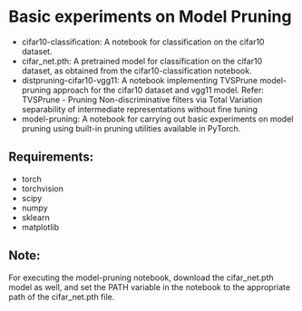 # Basic experiments on Model Pruning
* cifar10-classification: A notebook for classification on the cifar10 dataset.
* cifar_net.pth: A pretrained model for classification on the cifar10 dataset, as obtained from the cifar10-classification notebook.
* distpruning-cifar10-vgg11: A notebook implementing TVSPrune model-pruning approach for the cifar10 dataset and vgg11 model. 
Refer: TVSPrune - Pruning Non-discriminative filters via Total Variation separability of intermediate representations without fine tuning
* model-pruning: A notebook for carrying out basic experiments on model pruning using built-in pruning utilities available in PyTorch.

## Requirements:
* torch
* torchvision
* scipy
* numpy
* sklearn
* matplotlib

## Note:
For executing the model-pruning notebook, download the cifar_net.pth model as well, and set the PATH variable in the notebook to the appropriate path of the cifar_net.pth file.